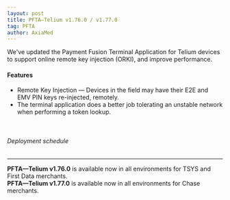 ```yaml
---
layout: post
title: PFTA—Telium v1.76.0 / v1.77.0
tag: PFTA
author: AxiaMed
---
```

We've updated the Payment Fusion Terminal Application for Telium devices to support online remote key injection (ORKI), and improve performance.

#### Features
* Remote Key Injection — Devices in the field may have their E2E and EMV PIN keys re-injected, remotely.
* The terminal application does a better job tolerating an unstable network when performing a token lookup.

&nbsp;  
###### Deployment schedule
* * *
**PFTA—Telium v1.76.0** is available now in all environments for TSYS and First Data merchants.
<br>
**PFTA—Telium v1.77.0** is available now in all environments for Chase merchants.

